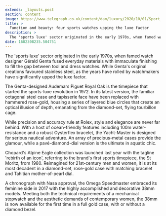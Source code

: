 ```yaml
--- 
extends: _layouts.post 
section: content 
image: https://www.telegraph.co.uk/content/dam/luxury/2020/10/01/Sport_Watches_trans_NvBQzQNjv4BqxE6WYbzRGIq7DYNoS4-zitkr_28fsuYSluc5COhy1O4.jpg?impolicy=logo-overlay 
title: > 
  Function and beauty: four sports watches upping the luxe factor 
description: > 
  The 'sports luxe' sector originated in the early 1970s, when famed watch designer Gérald Genta fused everyday materials with immaculate finishing to fill the gap between tool and dress watches.While Genta's original creations favoured stainless steel, as the years have rolled by watchmakers have significantly upped the luxe factor.An array of precious-metal cases provide the glamour, while a pavé-diamond-dial version is the ultimate in aquatic chic.Reimagined for 21st-century men and women, it is at its most decadent in a diamond-set, rose-gold case with matching bracelet and Tahitian mother-of-pearl dial.A chronograph with Nasa approval, the Omega Speedmaster embraced its feminine side in 2017 with the highly accomplished and decorative 38mm models. 
date: 1602308235.504751 
--- 
```

The 'sports luxe' sector originated in the early 1970s, when famed watch designer Gérald Genta fused everyday materials with immaculate finishing to fill the gap between tool and dress watches. While Genta's original creations favoured stainless steel, as the years have rolled by watchmakers have significantly upped the luxe factor.

The Genta-designed Audemars Piguet Royal Oak is the timepiece that started the sports-luxe revolution in 1972. In its latest version, the familiar octagonal steel case and tapisserie face have been replaced with hammered rose-gold, housing a series of layered blue circles that create an optical illusion of depth, emanating from the diamond-set, flying tourbillon cage.

While precision and accuracy rule at Rolex, style and elegance are never far behind. With a host of ocean-friendly features including 100m water-resistance and a robust Oysterflex bracelet, the Yacht-Master is designed for serious nautical adventure. An array of precious-metal cases provide the glamour, while a pavé-diamond-dial version is the ultimate in aquatic chic.

Chopard's Alpine Eagle collection was launched last year with the tagline 'rebirth of an icon', referring to the brand's first sports timepiece, the St Moritz, from 1980. Reimagined for 21st-century men and women, it is at its most decadent in a diamond-set, rose-gold case with matching bracelet and Tahitian mother-of-pearl dial.

A chronograph with Nasa approval, the Omega Speedmaster embraced its feminine side in 2017 with the highly accomplished and decorative 38mm models. Meeting both the technical requirements of a mechanical stopwatch and the aesthetic demands of contemporary women, the 38mm is now available for the first time in a full gold case, with or without a diamond bezel.